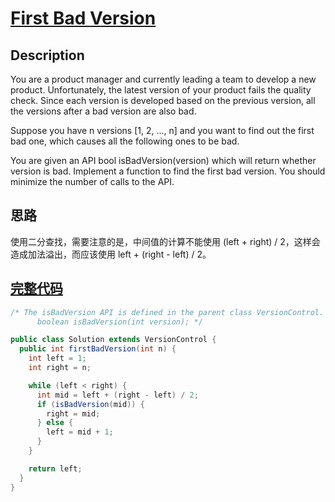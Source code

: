 # [First Bad Version][title]

## Description

You are a product manager and currently leading a team to develop a new product. Unfortunately, the latest version of your product fails the quality check. Since each version is developed based on the previous version, all the versions after a bad version are also bad.

Suppose you have n versions [1, 2, ..., n] and you want to find out the first bad one, which causes all the following ones to be bad.

You are given an API bool isBadVersion(version) which will return whether version is bad. Implement a function to find the first bad version. You should minimize the number of calls to the API.

## 思路

使用二分查找，需要注意的是，中间值的计算不能使用 (left + right) / 2，这样会造成加法溢出，而应该使用 left + (right - left) / 2。

## [完整代码][src]

```java
/* The isBadVersion API is defined in the parent class VersionControl.
      boolean isBadVersion(int version); */

public class Solution extends VersionControl {
  public int firstBadVersion(int n) {
    int left = 1;
    int right = n;

    while (left < right) {
      int mid = left + (right - left) / 2;
      if (isBadVersion(mid)) {
        right = mid;
      } else {
        left = mid + 1;
      }
    }

    return left;
  }
}
```

[title]: https://leetcode.com/problems/first-bad-version
[src]: https://github.com/andavid/leetcode-java/blob/master/src/com/andavid/leetcode/_278/Solution.java
